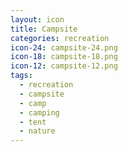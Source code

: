 ```yaml
---
layout: icon
title: Campsite
categories: recreation
icon-24: campsite-24.png
icon-18: campsite-18.png
icon-12: campsite-12.png
tags:
  - recreation
  - campsite
  - camp
  - camping
  - tent
  - nature
---
```

